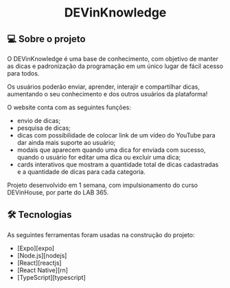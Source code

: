 <h1 align="center"> DEVinKnowledge </h1>

## 💻 Sobre o projeto

<p> O DEVinKnowledge é uma base de conhecimento, com objetivo de manter as dicas e padronização da programação em um único lugar de fácil acesso para todos. </p>

Os usuários poderão enviar, aprender, interajir e compartilhar dicas, aumentando o seu conhecimento e dos outros usuários da plataforma!

O website conta com as seguintes funções:
  - envio de dicas;
  - pesquisa de dicas;
  - dicas com possibilidade de colocar link de um vídeo do YouTube para dar ainda mais suporte ao usuário;
  - modais que aparecem quando uma dica for enviada com sucesso, quando o usuário for editar uma dica ou excluir uma dica;
  - cards interativos que mostram a quantidade total de dicas cadastradas e a quantidade de dicas para cada categoria.

Projeto desenvolvido em 1 semana, com impulsionamento do curso DEVinHouse, por parte do LAB 365.

## 🛠 Tecnologias

As seguintes ferramentas foram usadas na construção do projeto:

- [Expo][expo]
- [Node.js][nodejs]
- [React][reactjs]
- [React Native][rn]
- [TypeScript][typescript]
